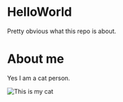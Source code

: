 # HelloWorld
Pretty obvious what this repo is about.

# About me
Yes I am a cat person.

![This is my cat](https://user-images.githubusercontent.com/27838531/184143139-e08d7219-6c2b-4e3f-9454-27cb94e3c094.jpeg)
